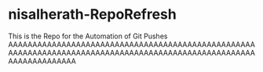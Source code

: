 # nisalherath-RepoRefresh
This is the Repo for the Automation of Git Pushes
AAAAAAAAAAAAAAAAAAAAAAAAAAAAAAAAAAAAAAAAAAAAAAAAAAAAAAAAAAAAAAAAAAAAAAAAAAAAAAAAAAAAAAAAAAAAAAAAAAAAAAAAAAAAAAAAAAAA
